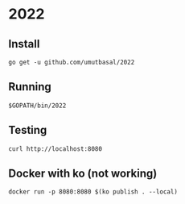 # 2022

## Install
`go get -u github.com/umutbasal/2022`

## Running
`$GOPATH/bin/2022`

## Testing
`curl http://localhost:8080`

## Docker with ko (not working)
`docker run -p 8080:8080 $(ko publish . --local)`